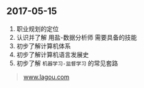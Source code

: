 ## 2017-05-15

 1. 职业规划的定位
 2. 认识并了解 用盐-数据分析师 需要具备的技能
 3. 初步了解计算机体系
 4. 初步了解计算机语言发展史
 5. 初步了解 `机器学习-监督学习` 的常见套路

 
 > www.lagou.com


